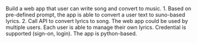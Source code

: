 Build a web app that user can write song and convert to music.  1. Based on pre-defined prompt, the app is able to convert a user text to suno-based lyrics.  2. Call API to convert lyrics to song.      The web app could be used by multiple users. Each user is able to manage their own lyrics.  Credential is supported (sign-on, login).    The app is python-based.
